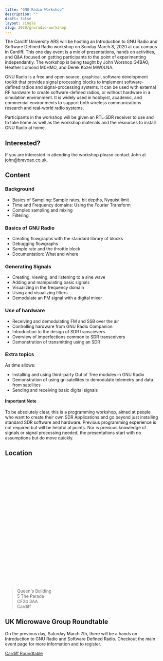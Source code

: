 ```yaml
---
title: "GNU Radio Workshop"
description: ""
draft: false
layout: single
slug: 2020/gnuradio-workshop
---
```


The Cardiff University ARS will be hosting an Introduction to GNU Radio and Software Defined Radio workshop on Sunday March 8, 2020 at our campus in Cardiff. This one day event is a mix of presentations, hands on activities, and Q&A focused on getting participants to the point of experimenting independantly. The workshop is being taught by John Worsnop G4BAO, Heather Lomond M0HMO, and Derek Kozel MW0LNA.

GNU Radio is a free and open source, graphical, software development toolkit that provides signal processing blocks to implement software-defined radios and signal-processing systems. It can be used with external RF hardware to create software-defined radios, or without hardware in a simulation environment. It is widely used in hobbyist, academic, and commercial environments to support both wireless communications research and real-world radio systems.

Participants in the workshop will be given an RTL-SDR receiver to use and to take home as well as the workshop materials and the resources to install GNU Radio at home. 

## Interested?

If you are interested in attending the workshop please contact John at <a href="mailto:john@bravoao.co.uk">john@bravoao.co.uk</a>.

## Content

### Background

* Basics of Sampling: Sample rates, bit depths, Nyquist limit
* Time and Frequency domains: Using the Fourier Transform
* Complex sampling and mixing
* Filtering

### Basics of GNU Radio

* Creating flowgraphs with the standard library of blocks
* Debugging flowgraphs
* Sample rate and the throttle block
* Documentation: What and where

### Generating Signals

* Creating, viewing, and listening to a sine wave
* Adding and manipulating basic signals
* Visualizing in the frequency domain
* Using and visualizing filters
* Demodulate an FM signal with a digital mixer

### Use of hardware

* Receiving and demodulating FM and SSB over the air
* Controlling hardware from GNU Radio Companion
* Introduction to the design of SDR transcievers
* Overview of imperfections common to SDR transceivers
* Demonstration of transmitting using an SDR

### Extra topics

As time allows:

* Installing and using third-party Out of Tree modules in GNU Radio
* Demonstration of using gr-satellites to demodulate telemetry and data from satellites
* Sending and receiving basic digital signals

#### Important Note 

To be absolutely clear, this is a programming workshop, aimed at people who want to create their own SDR Applications and go beyond just installing standard SDR software and hardware. Previous programming experience is not required but will be helpful at points. Nor is previous knowledge of signals or signal processing needed, the presentations start with no assumptions but do move quickly. 

## Location

<link rel="stylesheet" href="https://unpkg.com/leaflet@1.4.0/dist/leaflet.css"
  integrity="sha512-puBpdR0798OZvTTbP4A8Ix/l+A4dHDD0DGqYW6RQ+9jxkRFclaxxQb/SJAWZfWAkuyeQUytO7+7N4QKrDh+drA=="
  crossorigin=""/>

<script src="https://unpkg.com/leaflet@1.4.0/dist/leaflet.js"
  integrity="sha512-QVftwZFqvtRNi0ZyCtsznlKSWOStnDORoefr1enyq5mVL4tmKB3S/EnC3rRJcxCPavG10IcrVGSmPh6Qw5lwrg=="
  crossorigin=""></script>

<div id="mapid" style="height: 400px"></div>

<script>
  var mymap = L.map('mapid').setView([51.4835,-3.1717], 8);
  var marker = L.marker([51.4835,-3.170]).addTo(mymap);
  marker.bindPopup("Cardiff University").openPopup();

  L.tileLayer('https://api.tiles.mapbox.com/v4/{id}/{z}/{x}/{y}.png?access_token={accessToken}', {
    attribution: 'Map data &copy; <a href="https://www.openstreetmap.org/">OpenStreetMap</a> contributors, <a href="https://creativecommons.org/licenses/by-sa/2.0/">CC-BY-SA</a>, Imagery © <a href="https://www.mapbox.com/">Mapbox</a>',
    maxZoom: 18,
    id: 'mapbox.streets',
    accessToken: 'pk.eyJ1IjoiY2FyZGlmZmFycyIsImEiOiJjanFvMGpvZDUwYXNtNDhwc21qZnQ0a21lIn0.d75xS1Kq8ls8pDlnAMB3gg'
  }).addTo(mymap);

</script>

> Queen's Building  
> 5 The Parade  
> CF24 3AA  
> Cardiff

## UK Microwave Group Roundtable 

On the previous day, Saturday March 7th, there will be a hands on Introduction to GNU Radio and Software Defined Radio. Checkout the main event page for more information and to register.

<a href="/events/2020/roundtable" class="button is-link">Cardiff Roundtable</a>
